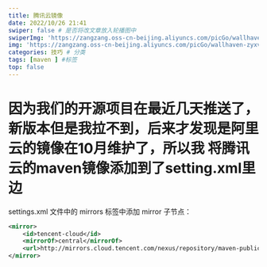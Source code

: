 ```yaml
---
title: 腾讯云镜像
date: 2022/10/26 21:41
swiper: false # 是否将改文章放入轮播图中
swiperImg: 'https://zangzang.oss-cn-beijing.aliyuncs.com/picGo/wallhaven-zyxvqy.jpg' # 该文章在轮播图中的图片，可以是本地目录下图片也可以是http://xxx图片
img: 'https://zangzang.oss-cn-beijing.aliyuncs.com/picGo/wallhaven-zyxvqy.jpg' # 该文章图片，可以是本地目录下图片也可以是http://xxx图片
categories: 技巧 # 分类
tags: [maven ] #标签
top: false
---
```


因为我们的开源项目在最近几天推送了，新版本但是我拉不到，后来才发现是阿里云的镜像在10月维护了，所以我
将腾讯云的maven镜像添加到了setting.xml里边
====================================================================
settings.xml 文件中的 mirrors 标签中添加 mirror 子节点：

```xml
<mirror>
    <id>tencent-cloud</id>
    <mirrorOf>central</mirrorOf>
    <url>http://mirrors.cloud.tencent.com/nexus/repository/maven-public/</url>
</mirror>
```
